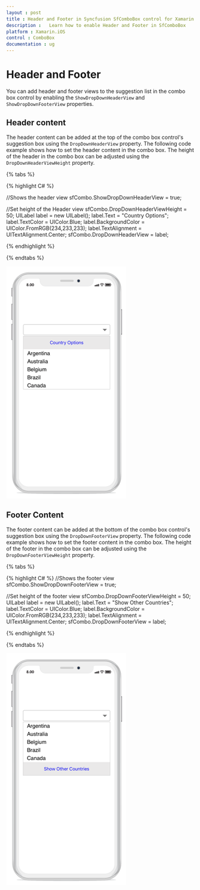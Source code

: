 ```yaml
---
layout : post
title : Header and Footer in Syncfusion SfComboBox control for Xamarin.iOS
description :   Learn how to enable Header and Footer in SfComboBox
platform : Xamarin.iOS 
control : ComboBox
documentation : ug
---
```


# Header and Footer

You can add header and footer views to the suggestion list in the combo box control by enabling the  `ShowDropDownHeaderView` and `ShowDropDownFooterView` properties. 

## Header content

The header content can be added at the top of the combo box control's suggestion box using the  `DropDownHeaderView` property. The following code example shows how to set the header content in the combo box. The height of the header in the combo box can be adjusted using the `DropDownHeaderViewHeight` property. 

{% tabs %}

{% highlight C# %}

//Shows the header view 
sfCombo.ShowDropDownHeaderView = true; 

//Set height of the Header view 
sfCombo.DropDownHeaderViewHeight = 50; 
UILabel label = new UILabel(); 
label.Text = "Country Options"; 
label.TextColor = UIColor.Blue; 
label.BackgroundColor = UIColor.FromRGB(234,233,233); 
label.TextAlignment = UITextAlignment.Center; 
sfCombo.DropDownHeaderView = label; 

{% endhighlight %}

{% endtabs %}

![](images/Header.png)

## Footer Content

The footer content can be added at the bottom of the combo box control's suggestion box using the  `DropDownFooterView` property. The following code example shows how to set the footer content in the combo box. The height of the footer in the combo box can be adjusted using the `DropDownFooterViewHeight` property. 



{% tabs %}

{% highlight C# %}
//Shows the footer view 
sfCombo.ShowDropDownFooterView = true; 

//Set height of the footer view 
sfCombo.DropDownFooterViewHeight  = 50; 
UILabel label = new UILabel(); 
label.Text = "Show Other Countries"; 
label.TextColor = UIColor.Blue; 
label.BackgroundColor = UIColor.FromRGB(234,233,233); 
label.TextAlignment = UITextAlignment.Center; 
sfCombo.DropDownFooterView = label;

{% endhighlight %}

{% endtabs %}

![](images/Footer.png)
